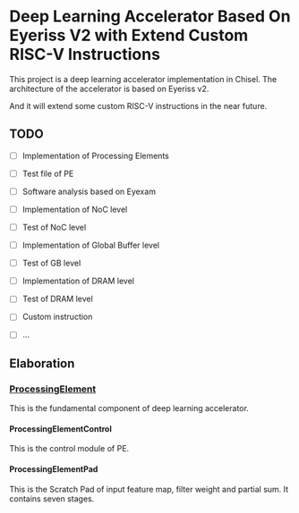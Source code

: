 # Deep Learning Accelerator Based On Eyeriss V2 with Extend Custom RISC-V Instructions

This project is a deep learning accelerator implementation in Chisel. The architecture of the accelerator is based on Eyeriss v2.

And it will extend some custom RISC-V instructions in the near future.

## TODO

- [ ] Implementation of Processing Elements

- [ ] Test file of PE

- [ ] Software analysis based on Eyexam

- [ ] Implementation of NoC level

- [ ] Test of NoC level

- [ ] Implementation of Global Buffer level

- [ ] Test of GB level

- [ ] Implementation of DRAM level

- [ ] Test of DRAM level

- [ ] Custom instruction

- [ ] ...

## Elaboration

### [ProcessingElement](https://github.com/SingularityKChen/dl_accelerator/blob/master/src/main/scala/ProcessingElement.scala)

This is the fundamental component of deep learning accelerator.

#### ProcessingElementControl

This is the control module of PE.

#### ProcessingElementPad

This is the Scratch Pad of input feature map, filter weight and partial sum. It contains seven stages.

